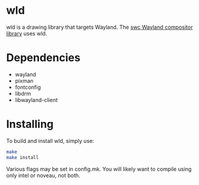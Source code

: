wld
===
wld is a drawing library that targets Wayland. The [swc Wayland compositor
library](https://github.com/michaelforney/swc) uses wld.

Dependencies
============
* wayland
* pixman
* fontconfig
* libdrm
* libwayland-client

Installing
==========
To build and install wld, simply use:

```Bash
make
make install
```

Various flags may be set in config.mk. You will likely want to compile
using only intel or noveau, not both.

